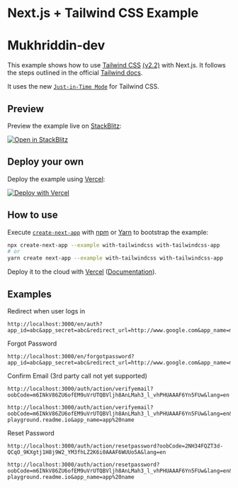 # Next.js + Tailwind CSS Example
# Mukhriddin-dev
This example shows how to use [Tailwind CSS](https://tailwindcss.com/) [(v2.2)](https://blog.tailwindcss.com/tailwindcss-2-2) with Next.js. It follows the steps outlined in the official [Tailwind docs](https://tailwindcss.com/docs/guides/nextjs).

It uses the new [`Just-in-Time Mode`](https://tailwindcss.com/docs/just-in-time-mode) for Tailwind CSS.

## Preview

Preview the example live on [StackBlitz](http://stackblitz.com/):

[![Open in StackBlitz](https://developer.stackblitz.com/img/open_in_stackblitz.svg)](https://stackblitz.com/github/vercel/next.js/tree/canary/examples/with-tailwindcss)

## Deploy your own

Deploy the example using [Vercel](https://vercel.com?utm_source=github&utm_medium=readme&utm_campaign=next-example):

[![Deploy with Vercel](https://vercel.com/button)](https://vercel.com/new/git/external?repository-url=https://github.com/vercel/next.js/tree/canary/examples/with-tailwindcss&project-name=with-tailwindcss&repository-name=with-tailwindcss)

## How to use

Execute [`create-next-app`](https://github.com/vercel/next.js/tree/canary/packages/create-next-app) with [npm](https://docs.npmjs.com/cli/init) or [Yarn](https://yarnpkg.com/lang/en/docs/cli/create/) to bootstrap the example:

```bash
npx create-next-app --example with-tailwindcss with-tailwindcss-app
# or
yarn create next-app --example with-tailwindcss with-tailwindcss-app
```

Deploy it to the cloud with [Vercel](https://vercel.com/new?utm_source=github&utm_medium=readme&utm_campaign=next-example) ([Documentation](https://nextjs.org/docs/deployment)).

## Examples

Redirect when user logs in
```
http://localhost:3000/en/auth?app_id=abc&app_secret=abc&redirect_url=http://www.google.com&app_name=myApp
```

Forgot Password
```
http://localhost:3000/en/forgotpassword?app_id=abc&app_secret=abc&redirect_url=http://www.google.com&app_name=myApp
```

Confirm Email (3rd party call not yet supported)
```
http://localhost:3000/auth/action/verifyemail?oobCode=m6INkV86ZU6ofEM9uVrUTQBVljh8AnLMah3_l_vhPHUAAAF6Yn5FUw&lang=en 

http://localhost:3000/auth/action/verifyemail?oobCode=m6INkV86ZU6ofEM9uVrUTQBVljh8AnLMah3_l_vhPHUAAAF6Yn5FUw&lang=en&app_id=digiapp&app_secret=12345&redirect_url=https://developer-playground.readme.io&app_name=app%20name

```

Reset Password
```
http://localhost:3000/auth/action/resetpassword?oobCode=2NH34FQZT3d-QCqO_9KXgtj1H8j9W2_YM3fhLZ2K6i0AAAF6WUUo5A&lang=en

http://localhost:3000/auth/action/resetpassword?oobCode=m6INkV86ZU6ofEM9uVrUTQBVljh8AnLMah3_l_vhPHUAAAF6Yn5FUw&lang=en&app_id=digiapp&app_secret=12345&redirect_url=https://developer-playground.readme.io&app_name=app%20name   
```

